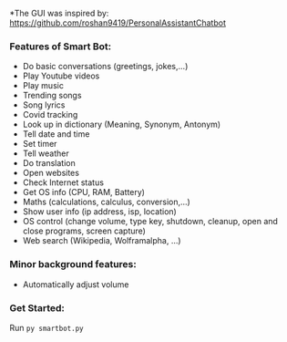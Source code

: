 *The GUI was inspired by: https://github.com/roshan9419/PersonalAssistantChatbot

### Features of Smart Bot: 
  + Do basic conversations (greetings, jokes,...)
  + Play Youtube videos
  + Play music
  + Trending songs
  + Song lyrics
  + Covid tracking
  + Look up in dictionary (Meaning, Synonym, Antonym)
  + Tell date and time
  + Set timer
  + Tell weather
  + Do translation
  + Open websites
  + Check Internet status
  + Get OS info (CPU, RAM, Battery)
  + Maths (calculations, calculus, conversion,...)
  + Show user info (ip address, isp, location)
  + OS control (change volume, type key, shutdown, cleanup, open and close programs, screen capture)
  + Web search (Wikipedia, Wolframalpha, ...)

### Minor background features:
  + Automatically adjust volume

### Get Started:
Run `py smartbot.py`
